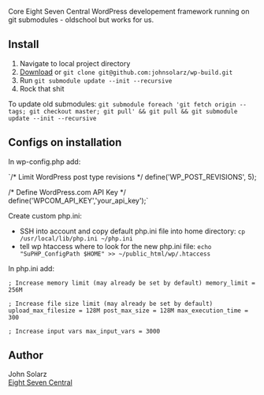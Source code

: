 Core Eight Seven Central WordPress developement framework running on git submodules - oldschool but works for us.

Install
-------

1. Navigate to local project directory
2. [Download](https://github.com/johnsolarz/wp-build/zipball/master) or `git clone git@github.com:johnsolarz/wp-build.git`
3. Run `git submodule update --init --recursive`
4. Rock that shit

To update old submodules:
`git submodule foreach 'git fetch origin --tags; git checkout master; git pull' && git pull && git submodule update --init --recursive`

Configs on installation
-----------------------

In wp-config.php add:

`/* Limit WordPress post type revisions */
define('WP_POST_REVISIONS', 5);

/* Define WordPress.com API Key */
define('WPCOM_API_KEY','your_api_key');`

Create custom php.ini:

- SSH into account and copy default php.ini file into home directory:
  `cp /usr/local/lib/php.ini ~/php.ini`
- tell wp htaccess where to look for the new php.ini file:
  `echo "SuPHP_ConfigPath $HOME" >> ~/public_html/wp/.htaccess`

In php.ini add:

`; Increase memory limit (may already be set by default)
memory_limit = 256M`

`; Increase file size limit (may already be set by default)
upload_max_filesize = 128M
post_max_size = 128M
max_execution_time = 300`

`; Increase input vars
max_input_vars = 3000`

Author
------

John Solarz<br>
[Eight Seven Central](http://eightsevencentral.com)
